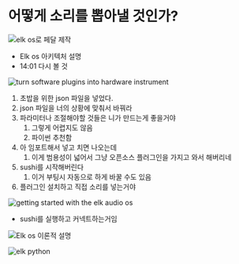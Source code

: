 # 어떻게 소리를 뽑아낼 것인가?

![elk os로 페달 제작](https://www.youtube.com/watch?v=xzdsdpNC0Y4)

- Elk os 아키텍처 설명
- 14:01 다시 볼 것

![turn software plugins into hardware instrument](https://www.youtube.com/watch?v=7K7xEDevWe8)

1. 초밥을 위한 json 파일을 넣었다.
2. json 파일을 너의 상황에 맞춰서 바꿔라
3. 파라미터나 조절해야할 것들은 니가 만드는게 좋을거야
   1. 그렇게 어렵지도 않음
   2. 파이썬 추천함
4. 아 임포트해서 넣고 치면 나오는데
   1. 이게 범용성이 넓어서 그냥 오픈소스 플러그인을 가지고 와서 해버리네
5. sushi를 시작해버린다
   1. 이거 부팅시 자동으로 하게 바꿀 수도 있음
6. 플러그인 설치하고 직접 소리를 넣는거야

![getting started with the elk audio os](https://www.youtube.com/watch?v=_KcuA68LZgU)

- sushi를 실행하고 커넥트하는거임

![Elk os 이론적 설명](https://www.youtube.com/watch?v=MeKTn2E7ahg)

![elk python](https://github.com/elk-audio/elkpy)